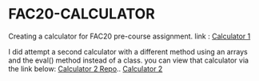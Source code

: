 # FAC20-CALCULATOR
Creating a calculator for FAC20 pre-course assignment. 
link :
[Calculator 1](https://ephieo.github.io/FAC20-CALCULATOR/)

I did attempt a second calculator with a different method using an arrays and the eval() method instead of a class. 
you can view that calculator via the link below:
[Calculator 2 Repo](https://github.com/ephieo/FAC2020-CALC-2-/)..
[Calculator 2](https://ephieo.github.io/FAC2020-CALC-2-/)
